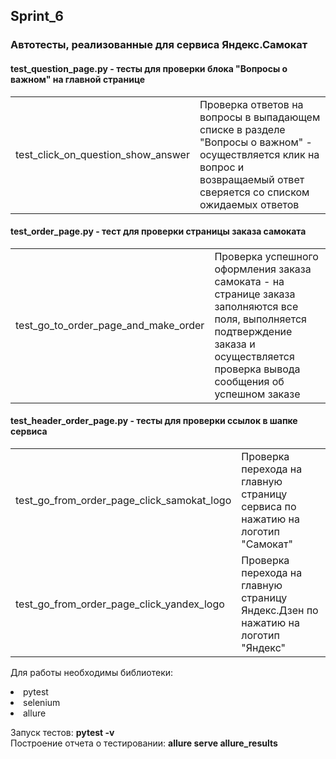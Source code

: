 <h2>Sprint_6</h2>
<h3>Автотесты, реализованные для сервиса Яндекс.Самокат</h3>

<h4>test_question_page.py - тесты для проверки блока "Вопросы о важном" на главной странице</h4>
<table>
  <thead>
  </thead>
  <tbody>
    <tr>
      <td>test_click_on_question_show_answer</td>
      <td>Проверка ответов на вопросы в выпадающем списке в разделе "Вопросы о важном" - осуществляется клик на вопрос и возвращаемый ответ сверяется со списком ожидаемых ответов</td>
    </tr>
  </tbody>
</table>

<h4>test_order_page.py - тест для проверки страницы заказа самоката</h4>
<table>
  <thead>
  </thead>
  <tbody>
    <tr>
      <td>test_go_to_order_page_and_make_order</td>
      <td>Проверка успешного оформления заказа самоката - на странице заказа заполняются все поля, выполняется подтверждение заказа и осуществляется проверка вывода сообщения об успешном заказе</td>
    </tr>
  </tbody>
</table>

<h4>test_header_order_page.py - тесты для проверки ссылок в шапке сервиса</h4>
<table>
  <thead>
  </thead>
  <tbody>
    <tr>
      <td>test_go_from_order_page_click_samokat_logo</td>
      <td>Проверка перехода на главную страницу сервиса по нажатию на логотип "Самокат"</td>
    </tr>
    <tr>
      <td>test_go_from_order_page_click_yandex_logo</td>
      <td>Проверка перехода на главную страницу Яндекс.Дзен по нажатию на логотип "Яндекс"</td>
    </tr>
  </tbody>
</table>

Для работы необходимы библиотеки: </br>
<li>pytest</li>
<li>selenium</li>
<li>allure</li>

Запуск тестов:  <b>pytest -v</b> </br>
Построение отчета о тестировании: <b>allure serve allure_results</b> 